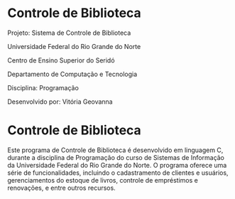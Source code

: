 # Controle de Biblioteca

Projeto: Sistema de Controle de Biblioteca

Universidade Federal do Rio Grande do Norte

Centro de Ensino Superior do Seridó

Departamento de Computação e Tecnologia

Disciplina: Programação 

Desenvolvido por: Vitória Geovanna 

# Controle de Biblioteca

Este programa de Controle de Biblioteca é desenvolvido em linguagem C, durante a disciplina de Programação do curso de Sistemas de Informação da Universidade Federal do Rio Grande do Norte. O programa oferece uma série de funcionalidades, incluindo o cadastramento de clientes e usuários, gerenciamentos do estoque de livros, controle de empréstimos e renovações, e entre outros recursos.
